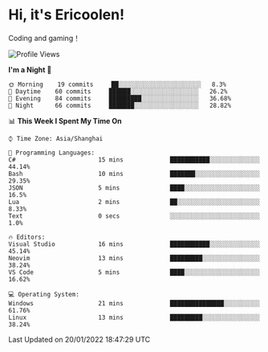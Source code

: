 # Hi, it's Ericoolen!
Coding and gaming！

<!--START_SECTION:waka-->
![Profile Views](http://img.shields.io/badge/Profile%20Views-0-blue)

**I'm a Night 🦉** 

```text
🌞 Morning    19 commits     ██░░░░░░░░░░░░░░░░░░░░░░░   8.3% 
🌆 Daytime    60 commits     ██████░░░░░░░░░░░░░░░░░░░   26.2% 
🌃 Evening    84 commits     █████████░░░░░░░░░░░░░░░░   36.68% 
🌙 Night      66 commits     ███████░░░░░░░░░░░░░░░░░░   28.82%

```


📊 **This Week I Spent My Time On** 

```text
⌚︎ Time Zone: Asia/Shanghai

💬 Programming Languages: 
C#                       15 mins             ███████████░░░░░░░░░░░░░░   44.14% 
Bash                     10 mins             ███████░░░░░░░░░░░░░░░░░░   29.35% 
JSON                     5 mins              ████░░░░░░░░░░░░░░░░░░░░░   16.5% 
Lua                      2 mins              ██░░░░░░░░░░░░░░░░░░░░░░░   8.33% 
Text                     0 secs              ░░░░░░░░░░░░░░░░░░░░░░░░░   1.0%

🔥 Editors: 
Visual Studio            16 mins             ███████████░░░░░░░░░░░░░░   45.14% 
Neovim                   13 mins             █████████░░░░░░░░░░░░░░░░   38.24% 
VS Code                  5 mins              ████░░░░░░░░░░░░░░░░░░░░░   16.62%

💻 Operating System: 
Windows                  21 mins             ███████████████░░░░░░░░░░   61.76% 
Linux                    13 mins             █████████░░░░░░░░░░░░░░░░   38.24%

```


 Last Updated on 20/01/2022 18:47:29 UTC
<!--END_SECTION:waka-->

